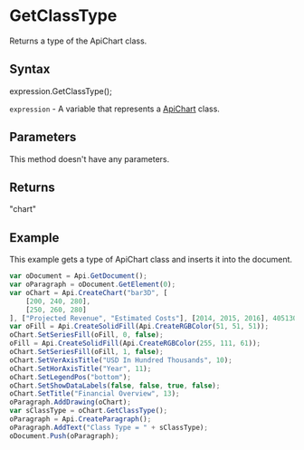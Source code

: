 # GetClassType

Returns a type of the ApiChart class.

## Syntax

expression.GetClassType();

`expression` - A variable that represents a [ApiChart](../ApiChart.md) class.

## Parameters

This method doesn't have any parameters.

## Returns

"chart"

## Example

This example gets a type of ApiChart class and inserts it into the document.

```javascript
var oDocument = Api.GetDocument();
var oParagraph = oDocument.GetElement(0);
var oChart = Api.CreateChart("bar3D", [
	[200, 240, 280],
	[250, 260, 280]
], ["Projected Revenue", "Estimated Costs"], [2014, 2015, 2016], 4051300, 2347595, 24);
var oFill = Api.CreateSolidFill(Api.CreateRGBColor(51, 51, 51));
oChart.SetSeriesFill(oFill, 0, false);
oFill = Api.CreateSolidFill(Api.CreateRGBColor(255, 111, 61));
oChart.SetSeriesFill(oFill, 1, false);
oChart.SetVerAxisTitle("USD In Hundred Thousands", 10);
oChart.SetHorAxisTitle("Year", 11);
oChart.SetLegendPos("bottom");
oChart.SetShowDataLabels(false, false, true, false);
oChart.SetTitle("Financial Overview", 13);
oParagraph.AddDrawing(oChart);
var sClassType = oChart.GetClassType();
oParagraph = Api.CreateParagraph();
oParagraph.AddText("Class Type = " + sClassType);
oDocument.Push(oParagraph);
```
